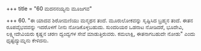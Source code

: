+++
title = "60 ಮದನನಯ್ಯನು ಮೂಜಗವ"

+++
60. "ಈ ಯಾದವ ಶಿರೋಮಣಿಯು ಮನ್ಮಥನ ತಂದೆ. ಮೂರುಲೋಕವನ್ನು ಸೃಷ್ಟಿಸಿದ ಬ್ರಹ್ಮನ ತಂದೆ. ಈತನ ರೂಪವೈಭವವನ್ನು ಇದರೊಳಗೆ ನೀನು ನೋಡಿಕೊಳ್ಳಬಹುದು. ಸುಂದರಿಯರ ಒಡನಾಟ ನೋಡಿದರೆ, ಭೂದೇವಿ, ಲಕ್ಷ್ಮೀದೇವಿಯರು ಕೃಷ್ಣನ ಚರಣ ದ್ವಂದ್ವಗಳ ಸೇವೆ ಮಾಡುತ್ತಿರುವರು. ಕಮಲಾಕ್ಷಿ, ಈತನಾಗಬಹುದೇ ನೋಡು" ಎಂದು ಧೃಷ್ಟದ್ಯುಮ್ನನು ಕೇಳಿದನು.